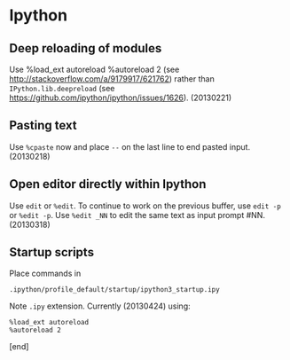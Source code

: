 Ipython
=======

Deep reloading of modules
-------------------------
Use
    %load_ext autoreload
    %autoreload 2
(see http://stackoverflow.com/a/9179917/621762) rather than `IPython.lib.deepreload` (see https://github.com/ipython/ipython/issues/1626). (20130221)

Pasting text
------------
Use `%cpaste` now and place `--` on the last line to end pasted input. (20130218)

Open editor directly within Ipython
-----------------------------------
Use `edit` or `%edit`. To continue to work on the previous buffer, use `edit -p` or `%edit -p`. Use `%edit _NN` to edit the same text as input prompt \#NN. (20130318)

Startup scripts
---------------
Place commands in

    .ipython/profile_default/startup/ipython3_startup.ipy
Note `.ipy` extension. Currently (20130424) using:
```
%load_ext autoreload
%autoreload 2
```

[end]

